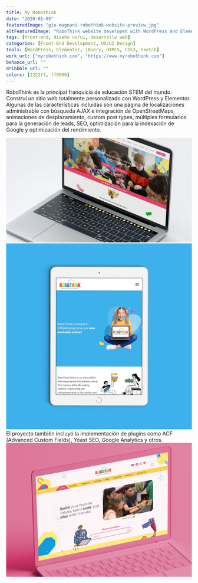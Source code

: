 ```yaml
---
title: My Robothink
date: "2020-01-05"
featuredImage: "giu-magnani-robothink-website-preview.jpg"
altFeaturedImage: "RoboThink website developed with WordPress and Elementor."
tags: [front-end, diseño ux/ui, desarrollo web]
categories: [Front-End Development, UX/UI Design]
tools: [WordPress, Elementor, jQuery, HTML5, CSS3, Sketch]
work_url: ["myrobothink.com", "https://www.myrobothink.com"]
behance_url: ""
dribbble_url: ""
colors: [2222ff, ff0000]
---
```


RoboThink es la principal franquicia de educación STEM del mundo. Construí un sitio web totalmente personalizado con WordPress y Elementor. Algunas de las características incluidas son una página de localizaciones administrable con búsqueda AJAX e integración de OpenStreetMaps, animaciones de desplazamiento, custom post types, múltiples formularios para la generación de leads, SEO, optimización para la indexación de Google y optimización del rendimiento.

![Robothink website Homepage 2 responsive design and WordPress development](giu-magnani-robothink-website-home.jpg)
![Robothink website Single page responsive design and WordPress development on tablet device](giu-magnani-website-robothink-tablet.png)
El proyecto también incluyó la implementación de plugins como ACF (Advanced Custom Fields), Yoast SEO, Google Analytics y otros.
![Robothink website Homepage responsive design and WordPress development](giu-magnani-robothink-website.jpg)

